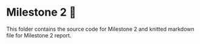 # Milestone 2 🎯

This folder contains the source code for Milestone 2 and knitted markdown file for Milestone 2 report.
